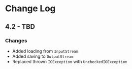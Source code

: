 # Change Log

## 4.2 - TBD
### Changes
* Added loading from `InputStream`
* Added saving to `OutputStream`
* Replaced thrown `IOException` with `UncheckedIOException`
